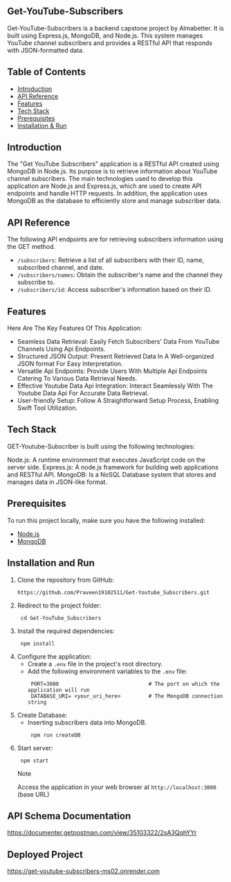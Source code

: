 ## Get-YouTube-Subscribers

Get-YouTube-Subscribers is a backend capstone project by Almabetter. It is built using Express.js, MongoDB, and Node.js. This system manages YouTube channel subscribers and provides a RESTful API that responds with JSON-formatted data.
## Table of Contents

- [Introduction ](#introduction)
- [API Reference ](#api-reference)
- [Features ](#features)
- [Tech Stack ](#tech-stack)
- [Prerequisites ](#prerequisites)
- [Installation & Run](#installation-and-run)
  


## Introduction
The "Get YouTube Subscribers" application is a RESTful API created using MongoDB in Node.js. Its purpose is to retrieve information about YouTube channel subscribers. The main technologies used to develop this application are Node.js and Express.js, which are used to create API endpoints and handle HTTP requests. In addition, the application uses MongoDB as the database to efficiently store and manage subscriber data.
## API Reference
The following API endpoints are for retrieving subscribers information using the GET method. 

- `/subscribers`: Retrieve a list of all subscribers with their ID, name, subscribed channel, and date.
- `/subscribers/names`: Obtain the subscriber's name and the channel they subscribe to.
- `/subscribers/id`: Access subscriber's information based on their ID.


## Features
Here Are The Key Features Of This Application:
- Seamless Data Retrieval: Easily Fetch Subscribers' Data From YouTube Channels Using Api Endpoints.
- Structured JSON Output: Present Retrieved Data In A Well-organized JSON format For Easy Interpretation.
- Versatile Api Endpoints: Provide Users With Multiple Api Endpoints Catering To Various Data Retrieval Needs.
- Effective Youtube Data Api Integration: Interact Seamlessly With The Youtube Data Api For Accurate Data Retrieval.
- User-friendly Setup: Follow A Straightforward Setup Process, Enabling Swift Tool Utilization.


## Tech Stack
GET-Youtube-Subscriber is built using the following technologies:

Node.js: A runtime environment that executes JavaScript code on the server side.
Express.js: A node.js framework for building web applications and RESTful API.
MongoDB: Is a NoSQL Database system that stores and manages data in JSON-like format.
## Prerequisites

To run this project locally, make sure you have the following installed:

- [Node.js](https://nodejs.org/)
- [MongoDB](https://www.mongodb.com/)

## Installation and Run
1. Clone the repository from GitHub:
    ```
    https://github.com/Praveen19102511/Get-Youtube_Subscribers.git
    ```
2. Redirect to the project folder:
    ```
     cd Get-YouTube_Subscribers
    ```
3. Install the required dependencies:
    ```
     npm install
    ```
4. Configure the application:
   - Create a `.env` file in the project's root directory.
   - Add the following environment variables to the `.env` file:
      ```
       PORT=3000                             # The port on which the application will run
       DATABASE_URI= <your_uri_here>         # The MongoDB connection string
      ```
5. Create Database:
    - Inserting subscribers data into MongoDB.
        ```
         npm run createDB
        ```
6. Start server:
    ```
     npm start
    ```
    > [!NOTE]
    > Access the  application in your web browser at `http://localhost:3000` (base URL)



## API Schema Documentation
https://documenter.getpostman.com/view/35103322/2sA3QqhYYr

## Deployed Project
https://get-youtube-subscribers-ms02.onrender.com

